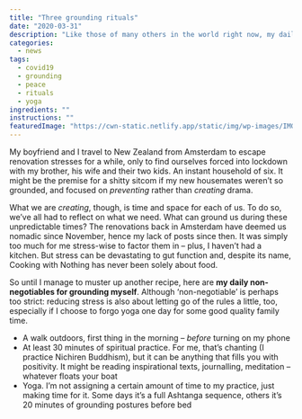```yaml
---
title: "Three grounding rituals"
date: "2020-03-31"
description: "Like those of many others in the world right now, my daily reality is very different to what it was just a short while ago. Here's how I'm trying to stay balanced."
categories: 
  - news
tags: 
  - covid19
  - grounding
  - peace
  - rituals
  - yoga
ingredients: ""
instructions: ""
featuredImage: "https://cwn-static.netlify.app/static/img/wp-images/IMG_7381-1-scaled.jpg"
---
```


My boyfriend and I travel to New Zealand from Amsterdam to escape renovation stresses for a while, only to find ourselves forced into lockdown with my brother, his wife and their two kids. An instant household of six. It might be the premise for a shitty sitcom if my new housemates weren’t so grounded, and focused on _preventing_ rather than _creating_ drama.

What we are _creating_, though, is time and space for each of us. To do so, we’ve all had to reflect on what we need. What can ground us during these unpredictable times? The renovations back in Amsterdam have deemed us nomadic since November, hence my lack of posts since then. It was simply too much for me stress-wise to factor them in – plus, I haven’t had a kitchen. But stress can be devastating to gut function and, despite its name, Cooking with Nothing has never been solely about food.

So until I manage to muster up another recipe, here are **my daily non-negotiables for grounding myself**. Although ‘non-negotiable’ is perhaps too strict: reducing stress is also about letting go of the rules a little, too, especially if I choose to forgo yoga one day for some good quality family time.

- A walk outdoors, first thing in the morning – _before_ turning on my phone
- At least 30 minutes of spiritual practice. For me, that’s chanting (I practice Nichiren Buddhism), but it can be anything that fills you with positivity. It might be reading inspirational texts, journalling, meditation – whatever floats your boat
- Yoga. I’m not assigning a certain amount of time to my practice, just making time for it. Some days it’s a full Ashtanga sequence, others it’s 20 minutes of grounding postures before bed
